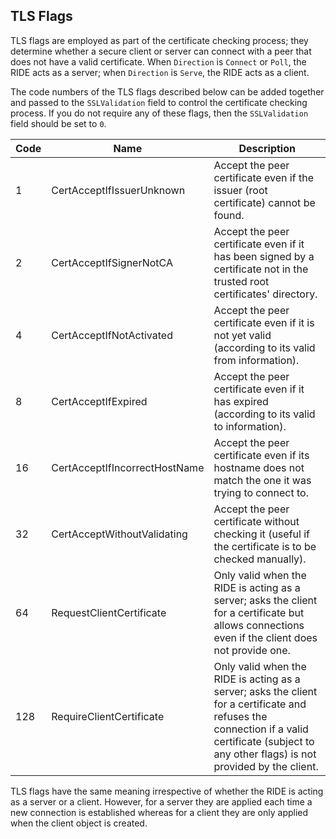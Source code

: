 ## TLS Flags

TLS flags are employed as part of the certificate checking process; they determine whether a secure client or server can connect with a peer that does not have a valid certificate. When `Direction` is `Connect` or `Poll`, the RIDE acts as a server; when `Direction` is `Serve`, the RIDE acts as a client.

The code numbers of the TLS flags described below can be added together and passed to the `SSLValidation` field to control the certificate checking process. If you do not require any of these flags, then the `SSLValidation` field should be set to `0`.

| Code | Name | Description |
| --- | --- | --- |
| 1 | CertAcceptIfIssuerUnknown | Accept the peer certificate even if the issuer (root certificate) cannot be found. |
| 2 | CertAcceptIfSignerNotCA | Accept the peer certificate even if it has been signed by a certificate not in the trusted root certificates' directory. |
| 4 | CertAcceptIfNotActivated | Accept the peer certificate even if it is not yet valid (according to its valid from information). |
| 8 | CertAcceptIfExpired | Accept the peer certificate even if it has expired (according to its valid to information). |
| 16 | CertAcceptIfIncorrectHostName | Accept the peer certificate even if its hostname does not match the one it was trying to connect to. |
| 32 | CertAcceptWithoutValidating | Accept the peer certificate without checking it (useful if the certificate is to be checked manually). |
| 64 | RequestClientCertificate | Only valid when the RIDE is acting as a server; asks the client for a certificate but allows connections even if the client does not provide one. |
| 128 | RequireClientCertificate | Only valid when the RIDE is acting as a server; asks the client for a certificate and refuses the connection if a valid certificate (subject to any other flags) is not provided by the client. |

TLS flags have the same meaning irrespective of whether the RIDE is acting as a server or a client. However, for a server they are applied each time a new connection is established whereas for a client they are only applied when the client object is created.
